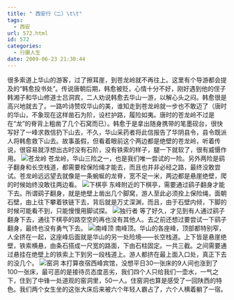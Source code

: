 ```yaml
---
title: " 西安行（二）\t\t"
tags:
  - 西安
url: 572.html
id: 572
categories:
  - 行摄人生
date: 2009-06-23 21:30:44
---
```


很多索道上华山的游客，过了擦耳崖，到苍龙岭就不再往上。这里有个导游都会提及的“韩愈投书处”。传说唐朝后期，韩愈被贬，心情十分不好，刚好遇到他的侄子韩湘子和华山修道士吕洞宾，二人劝说韩愈去华山一游，以解心头之闷。韩愈很是高兴地就去了。一路吟诗赞叹华山的美，谁知走到苍龙岭就一步也不敢迈了（唐时的华山，不象现在这样凿石为阶，设栏护路，履险如夷。唐时的苍龙岭不过是在“龙”的脊背上粗凿了几个石窝而已）。韩愈于是拿出随身携带的笔墨砚台，很快写好了一峰求救信扔下山去，不久，华山采药者将此信报告了华阴县令，县令既派人将韩愈救下山去。故事虽假，但看着眼前这个两边都是绝壁的苍龙岭，听着传说，很容易就浮想出古时没有石阶，没有铁索的样子，腿一下就软了，很有威慑作用。 ![苍龙岭](../../../images/2009/06/e88b8de9be99e5b2ad.jpg "苍龙岭") 苍龙岭，华山三险之一，也是我们唯一尝试的一险。另外两险是鹞子翻身和长空栈道，都需要栓保险绳才能去，而且也并非必经之路，最终没敢尝试。苍龙岭远远望去就像是一条蜿蜒的龙脊，宽不足一米，两边都是悬崖绝壁，爬的时候始终没敢往两边看。 ![下棋亭](../../../images/2009/06/e4b88be6a38be4baad.jpg "下棋亭") 东峰附近的下棋亭，需要通过鹞子翻身才能下去。所谓鹞子翻身，就是绝壁上凿出几个脚窝，游人至此必须拴上保险绳，面朝石壁，由上往下攀着铁链下去，背后就是万丈深渊，而且，由于石壁内倾，下脚的时候可能看不到，只能慢慢用脚试探。 ![独行者](../../../images/2009/06/e78bace8a18ce88085.jpg "独行者") 等了好久，才见到有人通过鹞子翻身下去，通往下棋亭的路空空的再也没有其他人。去之前还想过要尝试一下鹞子翻身，最终也没有勇气下去。 ![南峰顶](../../../images/2009/06/e58d97e5b3b0e9a1b6.jpg "南峰顶") 南峰顶。华山的各座峰，顶部都特别窄，人全挤在一起，这座峰后面就是华山的另一处险境——长空栈道。上下皆是悬崖绝壁，铁索横悬，由条石搭成一尺宽的路面，下由石柱固定。一共三截。之间需要通过悬挂在绝壁上的铁索上下到另一段栈道上。游人都挤在最上面入口处，真正下去的没几个。 ![窑洞](../../../images/2009/06/e7aa91e6b49e.jpg "窑洞") 本打算夜宿西峰宾馆，没想平日30一张床的9人间也涨到了100一张床，最可恶的是接待员态度恶劣，我们四个人只给我们一壶水，一气之下，住到了中锋一处道观的窑洞里，50一人。住窑洞也算是感受了一回陕西的特色。我们两个女生坐的这张大床后来被六个年轻人霸占了，六个人横着躺了一宿。